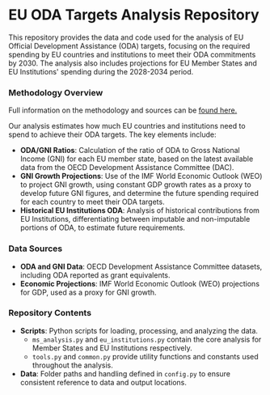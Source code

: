 # EU ODA Targets Analysis Repository

This repository provides the data and code used for the analysis of EU Official Development Assistance (ODA) targets, focusing on the required spending by EU countries and institutions to meet their ODA commitments by 2030. The analysis also includes projections for EU Member States and EU Institutions' spending during the 2028-2034 period.

### Methodology Overview

Full information on the methodology and sources can be [found here.](https://one-campaign.observablehq.cloud/eu-oda/)

Our analysis estimates how much EU countries and institutions need to spend to achieve their ODA targets. The key elements include:

- **ODA/GNI Ratios**: Calculation of the ratio of ODA to Gross National Income (GNI) for each EU member state, based on the latest available data from the OECD Development Assistance Committee (DAC).
- **GNI Growth Projections**: Use of the IMF World Economic Outlook (WEO) to project GNI growth, using constant GDP growth rates as a proxy to develop future GNI figures, and determine the future spending required for each country to meet their ODA targets.
- **Historical EU Institutions ODA**: Analysis of historical contributions from EU Institutions, differentiating between imputable and non-imputable portions of ODA, to estimate future requirements.

### Data Sources

- **ODA and GNI Data**: OECD Development Assistance Committee datasets, including ODA reported as grant equivalents.
- **Economic Projections**: IMF World Economic Outlook (WEO) projections for GDP, used as a proxy for GNI growth.


### Repository Contents

- **Scripts**: Python scripts for loading, processing, and analyzing the data.
    - `ms_analysis.py` and `eu_institutions.py` contain the core analysis for Member States and EU Institutions respectively.
    - `tools.py` and `common.py` provide utility functions and constants used throughout the analysis.
- **Data**: Folder paths and handling defined in `config.py` to ensure consistent reference to data and output locations.
